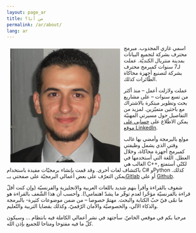 ```yaml
---
layout: page_ar
title: من أنا؟
permalink: /ar/about/
lang: ar
---
```

<img src="/assets/id.jpg" alt="غازي المجدوب، صورة" width="300" style="float: left; margin: 10px"/>

اسمي غازي المجدوب. مبرمج محترف بشركة لتجميع البيانات بمدينة منتريال الكنديّة. عملت لـ7 سنوات كمبرمج محترف بشركة لتصنيع أجهزة محاكاة الطّائرات كذلك.

عملت ولازلت أعمل – منذ أكثر من تسع سنوات – على مشاريع بحث وتطوير مبتكرة بالاشتراك مع باحثين متميّزين. لمزيد من التفاصيل حول مسيرتي المهنيّة يمكن الاطّلاع على [حسابي على موقع LinkedIn](https://www.linkedin.com/in/ghazi-majdoub-64401838).

مولع بالبرمجة وأمضي بها غالب وقتي الذي يشمل وظيفتي كمبرمج أجهزة محاكاة، وخلال العطل. اللغة التي أستخدمها في الغالب هي C++, لكنّي أستمتع باكتشاف لغات أخرى. وقد قمت بإنشاء برمجيّات مفيدة باستخدام C# وPython كذلك. يمكن التعرّف على بعض أعمالي البرمجيّة على صفحتي بــ[Gitlab](https://gitlab.com/users/G_M_Dev/projects) أو على [Github](https://github.com/Dev-Now).

شغوف بالقراءة وأقرأ بنهم شديد باللغات العربية والانجليزية والفرنسيّة (وإن كنت أقلّ قراءة بالفرنسيّة مؤخّرا لعدم توفّر ما يشدّ اهتمامي!). وأحسب أن هذا الشّغف بالقراءة هو ما نمّى فيّ حبّ الكتابة والبحث. مهتمّ خصوصا – من ضمن موضوعات كثيرة- بالبرمجة والذكاء الآلي، والخصوصيّة والأمان الرّقميّ، وكذلك بقضايا التربية والتّعليم.

مرحبا بكم في موقعي الخاصّ. سأجتهد في نشر أعمالي الكاملة فيه بانتظام … وسيكون كلّ ما فيه مفتوحا ومتاحا للجميع بإذن الله.